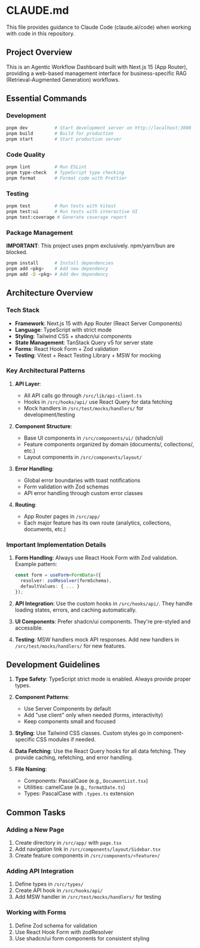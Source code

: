 # CLAUDE.md

This file provides guidance to Claude Code (claude.ai/code) when working with code in this repository.

## Project Overview

This is an Agentic Workflow Dashboard built with Next.js 15 (App Router), providing a web-based management interface for business-specific RAG (Retrieval-Augmented Generation) workflows.

## Essential Commands

### Development
```bash
pnpm dev          # Start development server on http://localhost:3000
pnpm build        # Build for production
pnpm start        # Start production server
```

### Code Quality
```bash
pnpm lint         # Run ESLint
pnpm type-check   # TypeScript type checking
pnpm format       # Format code with Prettier
```

### Testing
```bash
pnpm test         # Run tests with Vitest
pnpm test:ui      # Run tests with interactive UI
pnpm test:coverage # Generate coverage report
```

### Package Management
**IMPORTANT**: This project uses pnpm exclusively. npm/yarn/bun are blocked.
```bash
pnpm install      # Install dependencies
pnpm add <pkg>    # Add new dependency
pnpm add -D <pkg> # Add dev dependency
```

## Architecture Overview

### Tech Stack
- **Framework**: Next.js 15 with App Router (React Server Components)
- **Language**: TypeScript with strict mode
- **Styling**: Tailwind CSS + shadcn/ui components
- **State Management**: TanStack Query v5 for server state
- **Forms**: React Hook Form + Zod validation
- **Testing**: Vitest + React Testing Library + MSW for mocking

### Key Architectural Patterns

1. **API Layer**: 
   - All API calls go through `/src/lib/api-client.ts`
   - Hooks in `/src/hooks/api/` use React Query for data fetching
   - Mock handlers in `/src/test/mocks/handlers/` for development/testing

2. **Component Structure**:
   - Base UI components in `/src/components/ui/` (shadcn/ui)
   - Feature components organized by domain (documents/, collections/, etc.)
   - Layout components in `/src/components/layout/`

3. **Error Handling**:
   - Global error boundaries with toast notifications
   - Form validation with Zod schemas
   - API error handling through custom error classes

4. **Routing**:
   - App Router pages in `/src/app/`
   - Each major feature has its own route (analytics, collections, documents, etc.)

### Important Implementation Details

1. **Form Handling**: Always use React Hook Form with Zod validation. Example pattern:
   ```typescript
   const form = useForm<FormData>({
     resolver: zodResolver(formSchema),
     defaultValues: { ... }
   });
   ```

2. **API Integration**: Use the custom hooks in `/src/hooks/api/`. They handle loading states, errors, and caching automatically.

3. **UI Components**: Prefer shadcn/ui components. They're pre-styled and accessible.

4. **Testing**: MSW handlers mock API responses. Add new handlers in `/src/test/mocks/handlers/` for new features.

## Development Guidelines

1. **Type Safety**: TypeScript strict mode is enabled. Always provide proper types.

2. **Component Patterns**: 
   - Use Server Components by default
   - Add "use client" only when needed (forms, interactivity)
   - Keep components small and focused

3. **Styling**: Use Tailwind CSS classes. Custom styles go in component-specific CSS modules if needed.

4. **Data Fetching**: Use the React Query hooks for all data fetching. They provide caching, refetching, and error handling.

5. **File Naming**: 
   - Components: PascalCase (e.g., `DocumentList.tsx`)
   - Utilities: camelCase (e.g., `formatDate.ts`)
   - Types: PascalCase with `.types.ts` extension

## Common Tasks

### Adding a New Page
1. Create directory in `/src/app/` with `page.tsx`
2. Add navigation link in `/src/components/layout/Sidebar.tsx`
3. Create feature components in `/src/components/<feature>/`

### Adding API Integration
1. Define types in `/src/types/`
2. Create API hook in `/src/hooks/api/`
3. Add MSW handler in `/src/test/mocks/handlers/` for testing

### Working with Forms
1. Define Zod schema for validation
2. Use React Hook Form with zodResolver
3. Use shadcn/ui form components for consistent styling